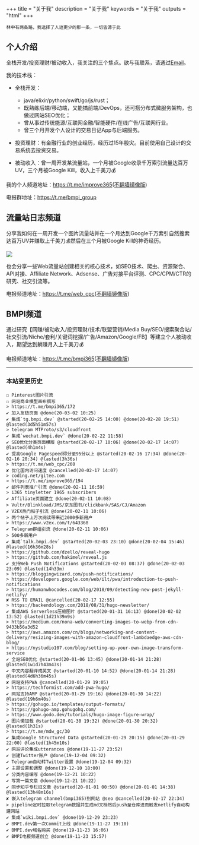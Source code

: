 +++
title = "关于我"
description = "关于我"
keywords = "关于我"
outputs = "html"
+++

```text
林中有两条路，我选择了人迹更少的那一条，一切皆源于此
```

## 个人介绍

全栈开发/投资理财/被动收入，我关注的三个焦点。欲与我联系，请通过[Email](mailto:bmpidev@gmail.com)。

我的技术栈：

- 全栈开发：
  - java/elixir/python/swift/go/js/rust；
  - 既熟练后端/移动端，又能搞前端/DevOps，还可搭分布式微服务架构，也做过网站SEO优化；
  - 曾从事过传统能源/互联网金融/智能硬件/在线广告/互联网行业。
  - 曾三个月开发个人设计的交易日记App与后端服务。

- 投资理财：有金融行业的创业经历，经历过15年股灾。目前使用自己设计的交易系统去投资交易。

- 被动收入：曾一周开发某流量站，一个月被Google收录千万索引流量达百万UV，三个月被Google Kill，收入上千美刀💰

我的个人频道地址：<https://t.me/improve365>([不翻墙镜像版](https://tg.bmpi.dev/improve365/index.html))

电报群地址：<https://t.me/bmpi_group>

## 流量站日志频道

分享我如何在一周开发一个图片流量站并在一个月达到Google千万索引自然搜索达百万UV并赚取上千美刀💰然后在三个月被Google Kill的神奇经历。

![](https://img.bmpi.dev/5494437c-08e0-0d08-5f91-6bdb4fcdece6.png)

也会分享一些Web流量站创建相关的核心技术，如SEO技术、爬虫、资源聚合、API对接、Affiliate Network、Adsense、广告对接平台评测、CPC/CPM/CTR的研究、社交引流等。

电报频道地址：<https://t.me/web_cpc>([不翻墙镜像版](https://tg.bmpi.dev/web_cpc/index.html))

## BMPI频道

通过研究【网赚/被动收入/投资理财/技术/联盟营销/Media Buy/SEO/搜索聚合站/社交引流/Niche/套利/关键词挖掘/广告/Amazon/Google/FB】等建立个人被动收入，期望达到躺赚月入上千美刀💰

电报频道地址：<https://t.me/bmpi365>([不翻墙镜像版](https://tg.bmpi.dev/bmpi365/index.html))

---

### 本站变更历史

```
☐ Pinterest图片引流
☐ 网站商业模型画布撰写
> https://t.me/bmpi365/172
✔ 加入友链页面 @done(20-03-02 10:25)
✔ 集成`tg.bmpi.dev` @started(20-02-25 14:00) @done(20-02-28 19:51) @lasted(3d5h51m57s)
> telegram MTProto/s3/cloudfront
✔ 集成`wechat.bmpi.dev` @done(20-02-22 11:58)
✔ SEO优化分类页面模版 @started(20-02-17 10:06) @done(20-02-17 14:07) @lasted(4h1m4s)
✔ 提高Google Pagespeed得分至95分以上 @started(20-02-16 17:34) @done(20-02-16 20:34) @lasted(3h36s)
> https://t.me/web_cpc/260
✘ 优化国内访问速度 @cancelled(20-02-17 14:07)
> coding.net/gitee.com
> https://t.me/improve365/194
✔ 邮件列表推广引流 @done(20-02-11 16:59)
> i365 tinyletter 1965 subscribers
✔ Affiliate页面建立 @done(20-02-11 10:08)
> Vultr/Blinkload/JMS/京东图书/clickbank/SAS/CJ/Amazon
✔ V2EX热门帖子引流 @done(20-02-11 10:06)
> 两个帖子上万次阅读带来近2000多新用户
> https://www.v2ex.com/t/643368
✔ Telegram群组引流 @done(20-02-11 10:06)
> 500多新用户
✔ 集成`talk.bmpi.dev` @started(20-02-03 23:10) @done(20-02-04 15:46) @lasted(16h36m28s)
> https://github.com/dzello/reveal-hugo
> https://github.com/hakimel/reveal.js
✔ 支持Web Push Notifications @started(20-02-03 08:37) @done(20-02-03 23:09) @lasted(14h33m)
> https://bloggingwizard.com/push-notifications/
> https://developers.google.com/web/ilt/pwa/introduction-to-push-notifications
> https://humanwhocodes.com/blog/2018/09/detecting-new-post-jekyll-netlify/
✘ RSS TO EMAIL @cancelled(20-02-17 12:55)
> https://backendology.com/2018/08/31/hugo-newsletter/
✔ 集成AWS Serverless压缩图片 @started(20-01-31 16:13) @done(20-02-02 13:52) @lasted(1d21h39m9s)
> https://medium.com/nona-web/converting-images-to-webp-from-cdn-9433b56a3d52
> https://aws.amazon.com/cn/blogs/networking-and-content-delivery/resizing-images-with-amazon-cloudfront-lambdaedge-aws-cdn-blog/
> https://nystudio107.com/blog/setting-up-your-own-image-transform-service
✔ 全站SEO优化 @started(20-01-06 13:45) @done(20-01-14 21:28) @lasted(1w1d7h43m43s)
✔ 中文内容翻译成英文 @started(20-01-10 14:52) @done(20-01-14 21:28) @lasted(4d6h36m45s)
✘ 网站支持PWA @cancelled(20-01-29 19:05)
> https://techformist.com/add-pwa-hugo/
✔ 网站支持AMP @started(20-01-29 19:16) @done(20-01-30 14:22) @lasted(19h6m40s)
> https://gohugo.io/templates/output-formats/
> https://gohugo-amp.gohugohq.com/
> https://www.godo.dev/tutorials/hugo-image-figure-wrap/
✔ 图片懒加载 @started(20-01-30 19:32) @done(20-01-30 20:32) @lasted(1h31s)
> https://t.me/mdw_gc/30
✔ 集成Google Structured Data @started(20-01-29 20:15) @done(20-01-29 22:00) @lasted(1h45m10s)
✔ 网站评论集成utterances @done(19-11-27 23:52)
✔ 创建Twitter账户 @done(19-12-04 09:32)
✔ Telegram自动转Twitter设置 @done(19-12-04 09:32)
✔ 主题设置和调整 @done(19-12-10 18:00)
✔ 分类内容编写 @done(19-12-21 10:22)
✔ 写第一篇文章 @done(19-12-21 10:22)
✔ 同步知乎专栏旧文章 @started(20-01-01 00:50) @done(20-01-01 14:38) @lasted(13h48m16s)
✘ 嵌入telegram channel(bmpi365)到网站 @seo @cancelled(20-02-17 22:34)
> pipeline定时拉取telegram数据并生成md文档然后push至仓库进而触发netlify自动构建网站
✔ 集成`wiki.bmpi.dev` @done(19-12-29 23:23)
✔ BMPI.dev第一次Commit上线 @done(19-11-27 19:10)
✔ BMPI.dev域名购买 @done(19-11-23 16:06)
✔ BMPI电报频道创立 @done(19-11-23 15:57)
```